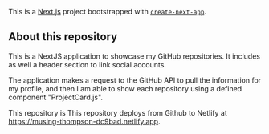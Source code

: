 This is a [Next.js](https://nextjs.org/) project bootstrapped with [`create-next-app`](https://github.com/vercel/next.js/tree/canary/packages/create-next-app).

## About this repository

This is a NextJS application to showcase my GitHub repositories. It includes as well a header section to link social accounts. 

The application makes a request to the GitHub API to pull the information for my profile, and then I am able to show each repository using a defined component "ProjectCard.js".

This repository is This repository deploys from Github to Netlify at https://musing-thompson-dc9bad.netlify.app.


